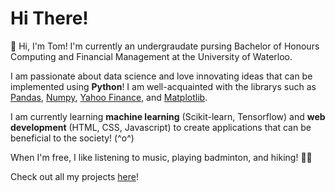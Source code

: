 # Hi There!

🌟 Hi, I'm Tom! I'm currently an undergraudate pursing Bachelor of Honours Computing and Financial Management at the University of Waterloo. 

I am passionate about data science and love innovating ideas that can be implemented using **Python**! I am well-acquainted with the librarys such as [Pandas](https://pandas.pydata.org/), [Numpy](https://numpy.org/), [Yahoo Finance](https://pypi.org/project/yfinance/), and [Matplotlib](https://matplotlib.org/).

I am currently learning **machine learning** (Scikit-learn, Tensorflow) and **web development** (HTML, CSS, Javascript) to create applications that can be beneficial to the society! (^o^)

When I'm free, I like listening to music, playing badminton, and hiking! 🚶🚶
 
Check out all my projects [here](https://github.com/TomPn?tab=repositories)!
